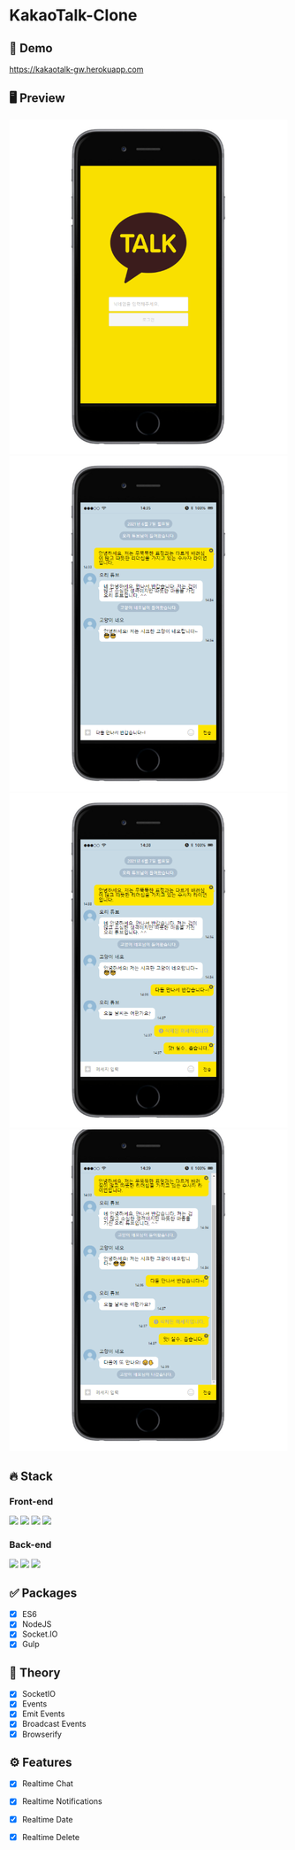 # KakaoTalk-Clone

## 🔗 Demo
https://kakaotalk-gw.herokuapp.com

## 🖥 Preview
<img src="/preview/1.png"><img src="/preview/3.png"><img src="/preview/4.png"><img src="/preview/5.png">

## 🔥 Stack
### Front-end
<img height="30" src="https://img.shields.io/badge/Javascript-black?style=for-the-badge&logo=Javascript&logoColor=F7DF1E"/>   <img height="30" src="https://img.shields.io/badge/Pug-A86454?style=for-the-badge&logo=Pug&logoColor=white"/>
<img height="30" src="https://img.shields.io/badge/Babel-F9DC3E?style=for-the-badge&logo=Babel&logoColor=black"/>
<img height="30" src="https://img.shields.io/badge/Gulp-CF4647?style=for-the-badge&logo=Gulp&logoColor=white"/>

### Back-end
<img height="30" src="https://img.shields.io/badge/Node.js-339933?style=for-the-badge&logo=Node-dot-js&logoColor=white"/> <img height="30" src="https://img.shields.io/badge/Express-000000?style=for-the-badge&logo=Express&logoColor=white"/>
<img height="30" src="https://img.shields.io/badge/socket.io-010101?style=for-the-badge&logo=socket-dot-io&logoColor=white"/>

## ✅ Packages
- [x] ES6
- [x] NodeJS
- [x] Socket.IO
- [x] Gulp

## 📖 Theory
- [x] SocketIO
- [x] Events
- [x] Emit Events
- [x] Broadcast Events
- [x] Browserify

## ⚙ Features
- [x] Realtime Chat
- [x] Realtime Notifications
- [x] Realtime Date
- [x] Realtime Delete

